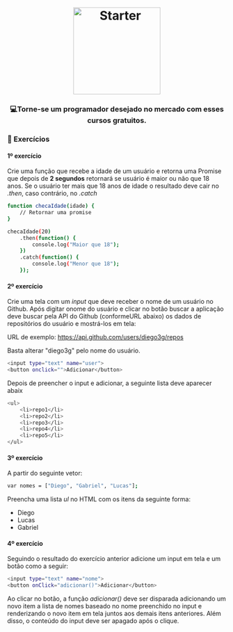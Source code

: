 <h1 align="center">
    <img alt="Starter" src="https://upload.wikimedia.org/wikipedia/commons/thumb/9/99/Unofficial_JavaScript_logo_2.svg/200px-Unofficial_JavaScript_logo_2.svg.png"  widht="200px" height="200px" />
</h1>

<h3 align="center">
  💻<strong>Torne-se um programador desejado</strong> no mercado com esses cursos gratuitos.
</h3>
 
### :hammer: Exercícios

#### 1º exercício

Crie uma função que recebe a idade de um usuário e retorna uma Promise que depois de **2 segundos** retornará se usuário é maior ou não que 18 anos. 
Se o usuário ter mais que 18 anos de idade o resultado deve cair no *.then*, caso contrário, no *.catch*

```bash
function checaIdade(idade) { 
    // Retornar uma promise
}

checaIdade(20)  
    .then(function() {    
        console.log("Maior que 18");  
    })  
    .catch(function() {
        console.log("Menor que 18");  
    });
```

#### 2º exercício

Crie uma tela com um *input* que deve receber o nome de um usuário no Github. Após digitar onome do usuário e clicar no botão buscar a aplicação deve buscar pela API do Github (conformeURL abaixo) os dados de repositórios do usuário e mostrá-los em tela:

URL de exemplo: https://api.github.com/users/diego3g/repos

Basta alterar "diego3g" pelo nome do usuário.

```bash
<input type="text" name="user">
<button onclick="">Adicionar</button>
```

Depois de preencher o input e adicionar, a seguinte lista deve aparecer abaix

```bash
<ul>  
    <li>repo1</li>  
    <li>repo2</li>  
    <li>repo3</li>  
    <li>repo4</li>  
    <li>repo5</li>
</ul>
```

#### 3º exercício

A partir do seguinte vetor:

```bash
var nomes = ["Diego", "Gabriel", "Lucas"];
```

Preencha uma lista *ul* no HTML com os itens da seguinte forma:

- Diego
- Lucas
- Gabriel

#### 4º exercício

Seguindo o resultado do exercício anterior adicione um input em tela e um botão como a seguir:

```bash
<input type="text" name="nome">
<button onClick="adicionar()">Adicionar</button>
```

Ao clicar no botão, a função *adicionar()* deve ser disparada adicionando um novo item a lista de
nomes baseado no nome preenchido no input e renderizando o novo item em tela juntos aos demais itens anteriores. 
Além disso, o conteúdo do input deve ser apagado após o clique.
